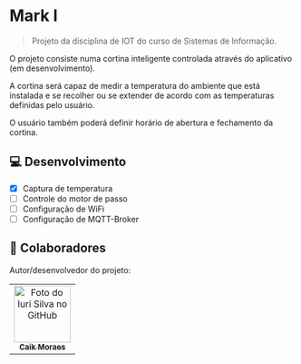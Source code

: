 # Mark I

> Projeto da disciplina de IOT do curso de Sistemas de Informação.

O projeto consiste numa cortina inteligente controlada através do aplicativo (em desenvolvimento). 

A cortina será capaz de medir a temperatura do ambiente que está instalada e se recolher ou se extender de acordo com as temperaturas definidas pelo usuário.

O usuário também poderá definir horário de abertura e fechamento da cortina.

## :computer: Desenvolvimento
- [x] Captura de temperatura
- [ ] Controle do motor de passo
- [ ] Configuração de WiFi
- [ ] Configuração de MQTT-Broker

## 🤝 Colaboradores

Autor/desenvolvedor do projeto:

<table>
  <tr>
    <td align="center">
      <a href="#">
        <img src="https://avatars.githubusercontent.com/u/47791767?s=400&u=a11d5fd88b27b9d86d54df93c57f5a1b01921207&v=4" width="100px;" alt="Foto do Iuri Silva no GitHub"/><br>
        <sub>
          <b>Caik Moraes</b>
        </sub>
      </a>
    </td>
  </tr>
</table>